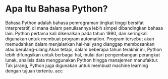 # Apa Itu Bahasa Python?

Bahasa Python adalah bahasa pemrograman tingkat tinggi bersifat interpretatif, di mana dalam penulisannya lebih simpel dibandingkan bahasa lain. Python pertama kali dikenalkan pada tahun 1990, dan seringkali digunakan untuk membuat program automation. Program tersebut akan memudahkan dalam menjalankan hal-hal yang dianggap membosankan atau berulang-ulang.Akan tetapi, dalam beberapa tahun terakhir ini, Python lebih difungsikan untuk berbagai hal, mulai dari pengembangan perangkat lunak, analisis data menggunakan Python hingga manajemen manufaktur. Tak jarang, Python juga digunakan untuk membuat machine learning dengan tujuan tertentu.
acc
